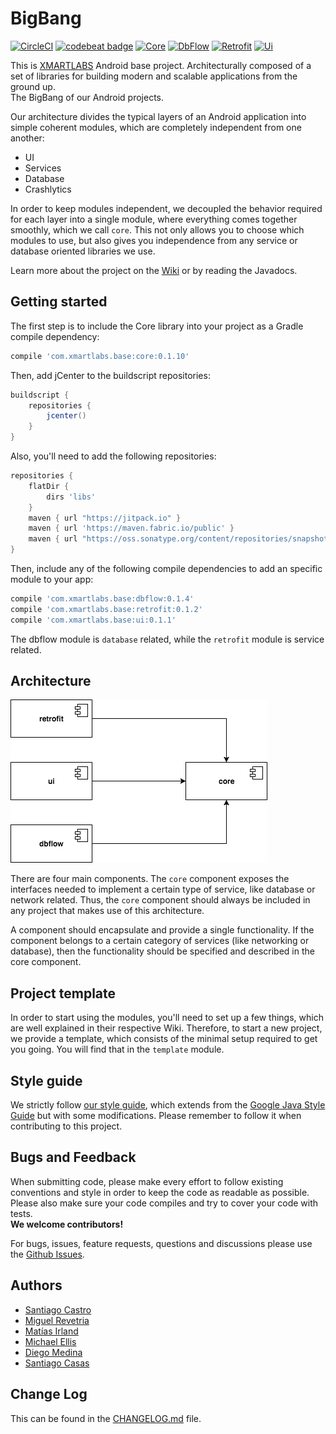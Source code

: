 # BigBang

[![CircleCI](https://circleci.com/gh/xmartlabs/bigbang.svg?style=svg)](https://circleci.com/gh/xmartlabs/Android-Base-Project)
[![codebeat badge](https://codebeat.co/badges/af8770f0-d2bf-47d1-a504-6dee56b99312)](https://codebeat.co/projects/github-com-xmartlabs-android-base-project-master)
[![Core](https://api.bintray.com/packages/xmartlabs/bigbang/Core/images/download.svg)](https://bintray.com/xmartlabs/Android-Base-Project/Core/_latestVersion)
[![DbFlow](https://api.bintray.com/packages/xmartlabs/bigbang/DbFlow/images/download.svg)](https://bintray.com/xmartlabs/Android-Base-Project/DbFlow/_latestVersion)
[![Retrofit](https://api.bintray.com/packages/xmartlabs/bigbang/Retrofit/images/download.svg)](https://bintray.com/xmartlabs/Android-Base-Project/Retrofit/_latestVersion)
[![Ui](https://api.bintray.com/packages/xmartlabs/bigbang/Ui/images/download.svg)](https://bintray.com/xmartlabs/Android-Base-Project/Ui/_latestVersion)


This is [XMARTLABS](https://xmartlabs.com) Android base project. Architecturally composed of a set of libraries for building modern and scalable applications from the ground up.
<br>The BigBang of our Android projects.

Our architecture divides the typical layers of an Android application into simple coherent modules, which are completely independent from one another:
* UI
* Services
* Database
* Crashlytics

In order to keep modules independent, we decoupled the behavior required for each layer into a single module, where everything comes together smoothly, which we call `core`. This not only allows you to choose which modules to use, but also gives you independence from any service or database oriented libraries we use.

Learn more about the project on the [Wiki](https://github.com/xmartlabs/Android-Base-Project/wiki) or by reading the Javadocs.

## Getting started

The first step is to include the Core library into your project as a Gradle compile dependency:

```groovy
compile 'com.xmartlabs.base:core:0.1.10'
```

Then, add jCenter to the buildscript repositories:

```groovy
buildscript {
    repositories {
        jcenter()
    }
}
```

Also, you'll need to add the following repositories:

```groovy
repositories {
    flatDir {
        dirs 'libs'
    }
    maven { url "https://jitpack.io" }
    maven { url 'https://maven.fabric.io/public' }
    maven { url "https://oss.sonatype.org/content/repositories/snapshots/" }
}
```

Then, include any of the following compile dependencies to add an specific module to your app:
```groovy
compile 'com.xmartlabs.base:dbflow:0.1.4'
compile 'com.xmartlabs.base:retrofit:0.1.2'
compile 'com.xmartlabs.base:ui:0.1.1'
```

The dbflow module is `database` related, while the `retrofit` module is service related.

## Architecture

![Architecture](architecture.png)

There are four main components. The `core` component exposes the 
interfaces needed to implement a certain type of service, like database or network related.
Thus, the `core` component should always be included in any project that makes use of this
architecture.

A component should encapsulate and provide a single functionality. If the component belongs to a certain category of services (like networking or database), then the functionality
should be specified and described in the core component.

## Project template

In order to start using the modules, you'll need to set up a few things, which are well
explained in their respective Wiki. Therefore, to start a new project, we provide a
template, which consists of the minimal setup required to get you going.
You will find that in the `template` module.

## Style guide

We strictly follow [our style guide](https://github.com/xmartlabs/Android-Style-Guide), which extends from the [Google Java Style Guide](http://google.github.io/styleguide/javaguide.html) but with some modifications. Please remember to follow it when contributing to this project.

## Bugs and Feedback

When submitting code, please make every effort to follow existing conventions and style in order to keep the code as readable as possible. Please also make sure your code compiles and try to cover your code with tests.
<br><b>We welcome contributors!</b>

For bugs, issues, feature requests, questions and discussions please use the [Github Issues](https://github.com/xmartlabs/Android-Base-Project/issues).

## Authors

* [Santiago Castro](https://github.com/bryant1410)
* [Miguel Revetria](https://github.com/m-revetria)
* [Matías Irland](https://github.com/matir91)
* [Michael Ellis](https://github.com/michaelEllisUy)
* [Diego Medina](https://github.com/diegomedina248)
* [Santiago Casas](https://github.com/chacaa)

## Change Log

This can be found in the [CHANGELOG.md](CHANGELOG.md) file.



